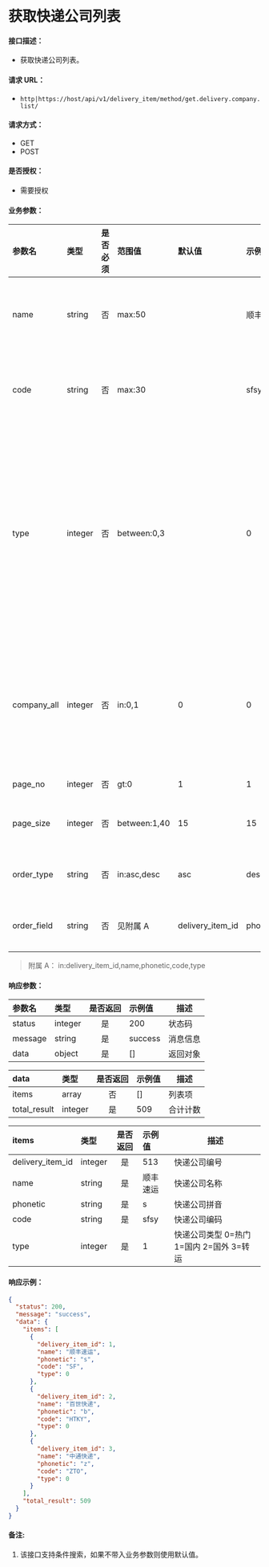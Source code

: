 # 获取快递公司列表

#### 接口描述：
- 获取快递公司列表。

#### 请求 URL：
- `http|https://host/api/v1/delivery_item/method/get.delivery.company.list/`

#### 请求方式：
- GET
- POST

#### 是否授权：
- 需要授权

#### 业务参数：
|参数名|类型|是否必须|范围值|默认值|示例值|描述|
|:----|:---|:---:|:-----|:-----|:-----|-----|
|name |string |否 |max:50 | |顺丰 |快递公司名称 |
|code |string |否 |max:30 | |sfsy |快递公司编码 |
|type |integer |否 |between:0,3 | |0 |快递公司类型 0=热门 1=国内 2=国外 3=转运 |
|company_all |integer |否 |in:0,1 |0 |0 |是否获取已删除 0=否 1=是 |
|page_no |integer |否 |gt:0 |1 |1 |页码 |
|page_size |integer |否 |between:1,40 |15 |15 |每页数量 |
|order_type |string |否 |in:asc,desc |asc |desc |排序方式 |
|order_field |string |否 |见附属 A |delivery_item_id |phonetic |排序字段 |

> 附属 A：
in:delivery_item_id,name,phonetic,code,type

#### 响应参数：
|参数名|类型|是否返回|示例值|描述|
|:-----|:-----|:---:|:-----|-----|
|status |integer |是 |200 |状态码 |
|message |string |是 |success |消息信息 |
|data |object |是 |[] |返回对象 |

|data|类型|是否返回|示例值|描述|
|:-----|:-----|:---:|:-----|-----|
|items |array |否 |[] |列表项 |
|total_result |integer |是 |509 |合计计数 |

|items|类型|是否返回|示例值|描述|
|:-----|:-----|:---:|:-----|-----|
|delivery_item_id |integer |是 |513 |快递公司编号 |
|name |string |是 |顺丰速运 |快递公司名称 |
|phonetic |string |是 |s |快递公司拼音 |
|code |string |是 |sfsy |快递公司编码 |
|type |integer |是 |1 |快递公司类型 0=热门 1=国内 2=国外 3=转运 |

#### 响应示例：
```json
{
  "status": 200,
  "message": "success",
  "data": {
    "items": [
      {
        "delivery_item_id": 1,
        "name": "顺丰速运",
        "phonetic": "s",
        "code": "SF",
        "type": 0
      },
      {
        "delivery_item_id": 2,
        "name": "百世快递",
        "phonetic": "b",
        "code": "HTKY",
        "type": 0
      },
      {
        "delivery_item_id": 3,
        "name": "中通快递",
        "phonetic": "z",
        "code": "ZTO",
        "type": 0
      }
    ],
    "total_result": 509
  }
}
```

#### 备注:
1. 该接口支持条件搜索，如果不带入业务参数则使用默认值。